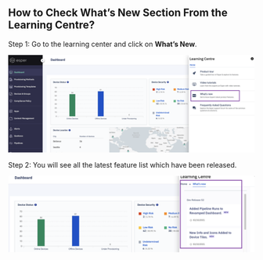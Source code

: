 ## How to Check What’s New Section From the Learning Centre?

Step 1: Go to the learning center and click on **What’s New**.

  

![](./images/new/1-learning-main.png)

  

Step 2: You will see all the latest feature list which have been released.

  

![](./images/new/2-new.png)